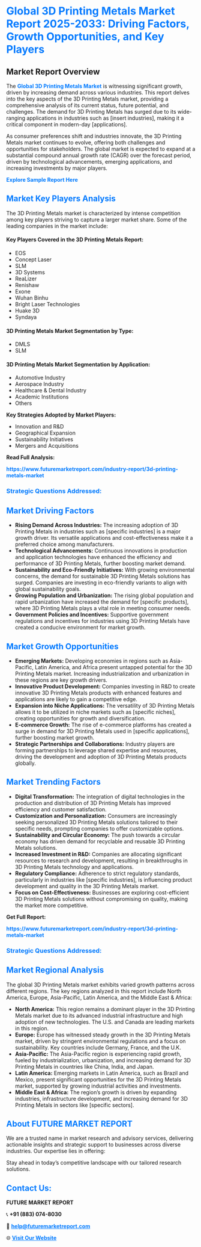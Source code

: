 <h1 style="color: #007BFF;">Global 3D Printing Metals Market Report 2025-2033: Driving Factors, Growth Opportunities, and Key Players</h1>

<section id="overview">
<h2>Market Report Overview</h2>
<p>The <a href="https://www.futuremarketreport.com/industry-report/3d-printing-metals-market" style="color: #007BFF; text-decoration: none;"><strong>Global 3D Printing Metals Market</strong></a> is witnessing significant growth, driven by increasing demand across various industries. This report delves into the key aspects of the 3D Printing Metals market, providing a comprehensive analysis of its current status, future potential, and challenges. The demand for 3D Printing Metals has surged due to its wide-ranging applications in industries such as [insert industries], making it a critical component in modern-day [applications].</p>
<p>As consumer preferences shift and industries innovate, the 3D Printing Metals market continues to evolve, offering both challenges and opportunities for stakeholders. The global market is expected to expand at a substantial compound annual growth rate (CAGR) over the forecast period, driven by technological advancements, emerging applications, and increasing investments by major players.</p>
</section>

<section id="overview">
<p><a href="https://www.futuremarketreport.com/request-sample/reportId=32258" style="color: #007BFF; text-decoration: none;"><strong>Explore Sample Report Here</strong></a></p>
</section>

<section id="key-players">
<h2 style="color: #007BFF;">Market Key Players Analysis</h2>
<p>The 3D Printing Metals market is characterized by intense competition among key players striving to capture a larger market share. Some of the leading companies in the market include:</p>
<h4>Key Players Covered in the 3D Printing Metals Report:</h4>
<ul><li>EOS</li><li>Concept Laser</li><li>SLM</li><li>3D Systems</li><li>ReaLizer</li><li>Renishaw</li><li>Exone</li><li>Wuhan Binhu</li><li>Bright Laser Technologies</li><li>Huake 3D</li><li>Syndaya</li></ul>
<h4>3D Printing Metals Market Segmentation by Type:</h4>
<ul><li>DMLS</li><li>SLM</li></ul>

<h4>3D Printing Metals Market Segmentation by Application:</h4>
<ul><li>Automotive Industry</li><li>Aerospace Industry</li><li>Healthcare &amp; Dental Industry</li><li>Academic Institutions</li><li>Others</li></ul>
<p><strong>Key Strategies Adopted by Market Players:</strong></p>
<ul>
<li>Innovation and R&D</li>
<li>Geographical Expansion</li>
<li>Sustainability Initiatives</li>
<li>Mergers and Acquisitions</li>
</ul>
</section>

<section>
<p><strong>Read Full Analysis: </strong></p><a href="https://www.futuremarketreport.com/industry-report/3d-printing-metals-market" style="color: #007BFF; text-decoration: none;"><strong>https://www.futuremarketreport.com/industry-report/3d-printing-metals-market</strong></a>
<h3 style="color: #007BFF;">Strategic Questions Addressed:</h3>
</section>

<section id="driving-factors">
<h2 style="color: #007BFF;">Market Driving Factors</h2>
<ul>
<li><strong>Rising Demand Across Industries:</strong> The increasing adoption of 3D Printing Metals in industries such as [specific industries] is a major growth driver. Its versatile applications and cost-effectiveness make it a preferred choice among manufacturers.</li>
<li><strong>Technological Advancements:</strong> Continuous innovations in production and application technologies have enhanced the efficiency and performance of 3D Printing Metals, further boosting market demand.</li>
<li><strong>Sustainability and Eco-Friendly Initiatives:</strong> With growing environmental concerns, the demand for sustainable 3D Printing Metals solutions has surged. Companies are investing in eco-friendly variants to align with global sustainability goals.</li>
<li><strong>Growing Population and Urbanization:</strong> The rising global population and rapid urbanization have increased the demand for [specific products], where 3D Printing Metals plays a vital role in meeting consumer needs.</li>
<li><strong>Government Policies and Incentives:</strong> Supportive government regulations and incentives for industries using 3D Printing Metals have created a conducive environment for market growth.</li>
</ul>
</section>

<section id="growth-opportunities">
<h2 style="color: #007BFF;">Market Growth Opportunities</h2>
<ul>
<li><strong>Emerging Markets:</strong> Developing economies in regions such as Asia-Pacific, Latin America, and Africa present untapped potential for the 3D Printing Metals market. Increasing industrialization and urbanization in these regions are key growth drivers.</li>
<li><strong>Innovative Product Development:</strong> Companies investing in R&D to create innovative 3D Printing Metals products with enhanced features and applications are likely to gain a competitive edge.</li>
<li><strong>Expansion into Niche Applications:</strong> The versatility of 3D Printing Metals allows it to be utilized in niche markets such as [specific niches], creating opportunities for growth and diversification.</li>
<li><strong>E-commerce Growth:</strong> The rise of e-commerce platforms has created a surge in demand for 3D Printing Metals used in [specific applications], further boosting market growth.</li>
<li><strong>Strategic Partnerships and Collaborations:</strong> Industry players are forming partnerships to leverage shared expertise and resources, driving the development and adoption of 3D Printing Metals products globally.</li>
</ul>
</section>

<section id="trending-factors">
<h2 style="color: #007BFF;">Market Trending Factors</h2>
<ul>
<li><strong>Digital Transformation:</strong> The integration of digital technologies in the production and distribution of 3D Printing Metals has improved efficiency and customer satisfaction.</li>
<li><strong>Customization and Personalization:</strong> Consumers are increasingly seeking personalized 3D Printing Metals solutions tailored to their specific needs, prompting companies to offer customizable options.</li>
<li><strong>Sustainability and Circular Economy:</strong> The push towards a circular economy has driven demand for recyclable and reusable 3D Printing Metals solutions.</li>
<li><strong>Increased Investment in R&D:</strong> Companies are allocating significant resources to research and development, resulting in breakthroughs in 3D Printing Metals technology and applications.</li>
<li><strong>Regulatory Compliance:</strong> Adherence to strict regulatory standards, particularly in industries like [specific industries], is influencing product development and quality in the 3D Printing Metals market.</li>
<li><strong>Focus on Cost-Effectiveness:</strong> Businesses are exploring cost-efficient 3D Printing Metals solutions without compromising on quality, making the market more competitive.</li>
</ul>
</section>

<section>
<p><strong>Get Full Report: </strong></p><a href="https://www.futuremarketreport.com/industry-report/3d-printing-metals-market" style="color: #007BFF; text-decoration: none;"><strong>https://www.futuremarketreport.com/industry-report/3d-printing-metals-market</strong></a>
<h3 style="color: #007BFF;">Strategic Questions Addressed:</h3>
</section>


<section id="regional-analysis">
<h2 style="color: #007BFF;">Market Regional Analysis</h2>
<p>The global 3D Printing Metals market exhibits varied growth patterns across different regions. The key regions analyzed in this report include North America, Europe, Asia-Pacific, Latin America, and the Middle East & Africa:</p>
<ul>
<li><strong>North America:</strong> This region remains a dominant player in the 3D Printing Metals market due to its advanced industrial infrastructure and high adoption of new technologies. The U.S. and Canada are leading markets in this region.</li>
<li><strong>Europe:</strong> Europe has witnessed steady growth in the 3D Printing Metals market, driven by stringent environmental regulations and a focus on sustainability. Key countries include Germany, France, and the U.K.</li>
<li><strong>Asia-Pacific:</strong> The Asia-Pacific region is experiencing rapid growth, fueled by industrialization, urbanization, and increasing demand for 3D Printing Metals in countries like China, India, and Japan.</li>
<li><strong>Latin America:</strong> Emerging markets in Latin America, such as Brazil and Mexico, present significant opportunities for the 3D Printing Metals market, supported by growing industrial activities and investments.</li>
<li><strong>Middle East & Africa:</strong> The region’s growth is driven by expanding industries, infrastructure development, and increasing demand for 3D Printing Metals in sectors like [specific sectors].</li>
</ul>
</section>

<footer>
<h2 style="color: #007BFF;">About FUTURE MARKET REPORT</h2>
<p>We are a trusted name in market research and advisory services, delivering actionable insights and strategic support to businesses across diverse industries. Our expertise lies in offering:</p>

<p>Stay ahead in today’s competitive landscape with our tailored research solutions.</p>

<h2 style="color: #007BFF;">Contact Us:</h2>
<p><strong>FUTURE MARKET REPORT</strong></p>
<p>📞 <strong>+91 (883) 074-8030</strong></p>
<p>📧 <strong><a href="mailto:help@futuremarketreport.com" style="color: #007BFF;">help@futuremarketreport.com</a></strong></p>
<p>🌐 <strong><a href="https://www.futuremarketreport.com/" style="color: #007BFF;">Visit Our Website</a></strong></p>
</footer>